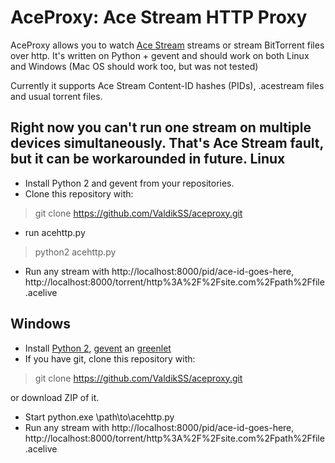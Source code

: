 AceProxy: Ace Stream HTTP Proxy
===============================
AceProxy allows you to watch [Ace Stream](http://acestream.org/) streams or stream BitTorrent files over http.
It's written on Python + gevent and should work on both Linux and Windows (Mac OS should work too, but was not tested)

Currently it supports Ace Stream Content-ID hashes (PIDs), .acestream files and usual torrent files.

Right now you can't run one stream on multiple devices simultaneously. That's Ace Stream fault, but it can be workarounded in future.
Linux
-----
* Install Python 2 and gevent from your repositories.
* Clone this repository with:

> git clone https://github.com/ValdikSS/aceproxy.git

* run acehttp.py

> python2 acehttp.py

* Run any stream with http://localhost:8000/pid/ace-id-goes-here, http://localhost:8000/torrent/http%3A%2F%2Fsite.com%2Fpath%2Ffile.acelive

Windows
-------
* Install [Python 2](http://python.org/download/), [gevent](https://pypi.python.org/pypi/gevent#downloads) an [greenlet](https://pypi.python.org/pypi/greenlet#downloads)
* If you have git, clone this repository with:

> git clone https://github.com/ValdikSS/aceproxy.git

or download ZIP of it.

* Start python.exe \path\to\acehttp.py
* Run any stream with http://localhost:8000/pid/ace-id-goes-here, http://localhost:8000/torrent/http%3A%2F%2Fsite.com%2Fpath%2Ffile.acelive
